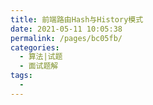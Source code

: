 ```yaml
---
title: 前端路由Hash与History模式
date: 2021-05-11 10:05:38
permalink: /pages/bc05fb/
categories:
  - 算法|试题
  - 面试题解
tags:
  - 
---
```

